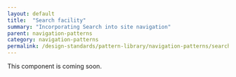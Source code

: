 ```yaml
---
layout: default
title:  "Search facility"
summary: "Incorporating Search into site navigation"
parent: navigation-patterns
category: navigation-patterns
permalink: /design-standards/pattern-library/navigation-patterns/search/
---
```


This component is coming soon.
